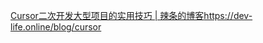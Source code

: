 [Cursor二次开发大型项目的实用技巧 \| 辣条的博客](https://dev-life.online/blog/cursor)<https://dev-life.online/blog/cursor>

